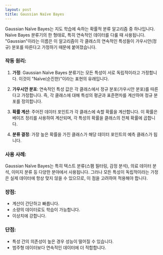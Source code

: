 ```yaml
---
layout: post
title: Gaussian Naïve Bayes
---
```


Gaussian Naïve Bayes는 지도 학습에 속하는 확률적 분류 알고리즘 중 하나입니다. Naïve Bayes 분류기의 한 형태로, 특히 연속적인 데이터를 다룰 때 사용됩니다. "Gaussian"이라는 이름은 이 알고리즘이 각 클래스의 연속적인 특성들이 가우시안(정규) 분포를 따른다고 가정하기 때문에 붙여졌습니다.

### 작동 원리:

1. **가정**: Gaussian Naïve Bayes 분류기는 모든 특성이 서로 독립적이라고 가정합니다. 이것이 "Naïve(순진한)"이라는 표현의 유래입니다.
    
2. **가우시안 분포**: 연속적인 특성 값은 각 클래스에서 정규 분포(가우시안 분포)를 따른다고 가정합니다. 즉, 각 클래스에 대해 특성의 평균과 표준편차를 계산하여 정규 분포를 정의합니다.
    
3. **확률 계산**: 주어진 데이터 포인트가 각 클래스에 속할 확률을 계산합니다. 이 확률은 베이즈 정리를 사용하여 계산되며, 각 특성의 확률을 클래스의 전체 확률에 곱합니다.
    
4. **분류 결정**: 가장 높은 확률을 가진 클래스가 해당 데이터 포인트의 예측 클래스가 됩니다.
    

### 사용 사례:

Gaussian Naïve Bayes는 특히 텍스트 분류(스팸 필터링, 감정 분석), 의료 데이터 분석, 이미지 분류 등 다양한 분야에서 사용됩니다. 그러나 모든 특성이 독립적이라는 가정은 실제 데이터에 항상 맞지 않을 수 있으므로, 이 점을 고려하여 적용해야 합니다.

### 장점:

- 계산이 간단하고 빠릅니다.
- 소량의 데이터로도 학습이 가능합니다.
- 이상치에 강합니다.

### 단점:

- 특성 간의 의존성이 높은 경우 성능이 떨어질 수 있습니다.
- 범주형 데이터보다 연속적인 데이터에 더 적합합니다.